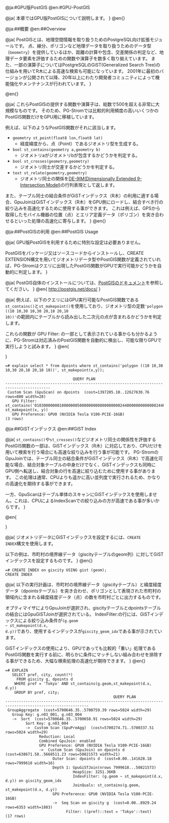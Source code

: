 @ja:#GPU版PostGIS
@en:#GPU-PostGIS

@ja{
本章ではGPU版PostGISについて説明します。
}
@en{}

@ja:##概要
@en:##Overview

@ja{
PostGISとは、地理空間情報を取り扱うためのPostgreSQL向け拡張モジュールです。
点、線分、ポリゴンなど地理データを取り扱うためのデータ型（<code>Geometry</code>）を提供しているほか、距離の計算や包含、交差関係の判定など、地理データ要素を評価するための関数や演算子を数多く取り揃えています。
また、一部の演算子についてはPostgreSQLのGiST(Generalized Search Tree)の仕組みを用いてR木による高速な検索も可能になっています。
2001年に最初のバージョンが公開されて以降、20年以上にわたり開発者コミュニティによって機能強化やメンテナンスが行われています。
}

@en{}

@ja{
これらPostGISの提供する関数や演算子は、総数で500を超える非常に大規模なものです。
そのため、PG-Stromでは比較的利用頻度の高いいくつかのPostGIS関数だけをGPU用に移植しています。

例えば、以下のようなPostGIS関数がそれに該当します。

- <code>geometry st_point(float8 lon,float8 lat)</code>
    - 経度緯度から、点（Point）であるジオメトリ型を生成する。
- <code>bool st_contains(geometry a,geometry b)</code>
    - ジオメトリaがジオメトリbが包含するかどうかを判定する。
- <code>bool st_crosses(geometry,geometry)</code>
    - ジオメトリ同士が交差するかどうかを判定する。
- <code>text st_relate(geometry,geometry)</code>
    - ジオメトリ同士の関係を[DE-9IM(Dimensionally Extended 9-Intersection Model)](https://en.wikipedia.org/wiki/DE-9IM)の行列表現として返します。

また、テーブル同士の結合条件がGiSTインデックス（R木）の利用に適する場合、GpuJoinはGiSTインデックス（R木）をGPU側にロードし、結合すべき行の絞り込みを高速化するために使用する事ができます。
これは例えば、GPSから取得したモバイル機器の位置（点）とエリア定義データ（ポリゴン）を突き合わせるといった処理の高速化に寄与します。
}
@en{}

@ja:##PostGISの利用
@en:##PostGIS Usage

@ja{
GPU版PostGISを利用するために特別な設定は必要ありません。

PostGISをパッケージ又はソースコードからインストールし、CREATE EXTENSION構文を用いてジオメトリデータ型やPostGIS関数が定義されていれば、PG-Stromはクエリに出現したPostGIS関数がGPUで実行可能かどうかを自動的に判定します。
}

@ja{
PostGIS自体のインストールについては、[PostGISのドキュメント](http://postgis.net/docs/postgis-ja.html)を参照してください。
}
@en{
http://postgis.net/docs/
}

@ja{
例えば、以下のクエリにはGPU実行可能なPostGIS関数である<code>st_contains()</code>と<code>st_makepoint()</code>を使用しており、ジオメトリ型の定数<code>'polygon ((10 10,30 10,30 20,10 20,10 10))'</code>の範囲内にテーブルから読み出した二次元の点が含まれるかどうかを判定します。

これらの関数が GPU Filter: の一部として表示されている事からも分かるように、PG-Stromは対応済みのPostGIS関数を自動的に検出し、可能な限りGPUで実行しようと試みます。
}
@en{

}

```
=# explain select * from dpoints where st_contains('polygon ((10 10,30 10,30 20,10 20,10 10))', st_makepoint(x,y));

                              QUERY PLAN
------------------------------------------------------------------------------------------
 Custom Scan (GpuScan) on dpoints  (cost=1397205.10..12627630.76 rows=800 width=28)
   GPU Filter: st_contains('01030000000100000005000000000000000000244000000000000024400000000000003E4000000000000024400000000000003E4000000000000034400000000000002440000000000000344000000000000024400000000000002440'::geometry, st_makepoint(x, y))
   GPU Preference: GPU0 (NVIDIA Tesla V100-PCIE-16GB)
(3 rows)
```

@ja:##GiSTインデックス
@en:##GiST Index

@ja{
<code>st_contains()</code>や<code>st_crosses()</code>などジオメトリ同士の関係性を評価するPostGIS関数の一部は、GiSTインデックス（R木）に対応しており、CPUだけを用いて検索を行う場合にも高速な絞り込みを行う事が可能です。
PG-StromのGpuJoinでは、テーブル同士の結合条件がGiSTインデックス（R木）で高速化可能な場合、結合対象テーブルの中身だけでなく、GiSTインデックスも同時にGPU側へ転送し、結合対象の行を高速に絞り込むために使用する事があります。
この処理は通常、CPUよりも遥かに高い並列度で実行されるため、かなりの高速化を期待する事ができます。

一方、GpuScanはテーブル単体のスキャンにGiSTインデックスを使用しません。これは、CPUによるIndexScanでの絞り込みの方が高速である事が多いからです。
}

@en{

}

@ja{
ジオメトリデータにGiSTインデックスを設定するには、<code>CREATE INDEX</code>構文を使用します。

以下の例は、市町村の境界線データ（giscityテーブルのgeom列）に対してGiSTインデックスを設定するものです。
}
@en{}

```
=# CREATE INDEX on giscity USING gist (geom);
CREATE INDEX
```

@ja{
以下の実行計画は、市町村の境界線データ（giscityテーブル）と緯度経度データ（dpointsテーブル）を突き合わせ、ポリゴンとして表現された市町村の領域内に含まれる緯度経度データ（点）の数を市町村ごとに出力するものです。

オプティマイザによりGpuJoinが選択され、giscityテーブルとdpointsテーブルの結合にはGpuGiSTJoinが選択されている。
IndexFilter:の行には、GiSTインデックスによる絞り込み条件が<code>(g.geom ~ st_makepoint(d.x, d.y))</code>であり、使用するインデックスが<code>giscity_geom_idx</code>である事が示されています。

GiSTインデックスの使用により、GPUであっても比較的「重い」処理であるPostGIS関数を実行する前に、明らかに条件にマッチしない組み合わせを排除する事ができるため、大幅な検索処理の高速化が期待できます。
}
@en{}

```
=# EXPLAIN
   SELECT pref, city, count(*)
     FROM giscity g, dpoints d
    WHERE pref = 'Tokyo' AND st_contains(g.geom,st_makepoint(d.x, d.y))
    GROUP BY pref, city;
                                                QUERY PLAN
-----------------------------------------------------------------------------------------------------------
 GroupAggregate  (cost=5700646.35..5700759.39 rows=5024 width=29)
   Group Key: g.n03_001, g.n03_004
   ->  Sort  (cost=5700646.35..5700658.91 rows=5024 width=29)
         Sort Key: g.n03_004
         ->  Custom Scan (GpuPreAgg)  (cost=5700274.71..5700337.51 rows=5024 width=29)
               Reduction: Local
               Combined GpuJoin: enabled
               GPU Preference: GPU0 (NVIDIA Tesla V100-PCIE-16GB)
               ->  Custom Scan (GpuJoin) on dpoints d  (cost=638671.58..5668511.23 rows=50821573 width=21)
                     Outer Scan: dpoints d  (cost=0.00..141628.18 rows=7999618 width=16)
                     Depth 1: GpuGiSTJoin(nrows 7999618...50821573)
                              HeapSize: 3251.36KB
                              IndexFilter: (g.geom ~ st_makepoint(d.x, d.y)) on giscity_geom_idx
                              JoinQuals: st_contains(g.geom, st_makepoint(d.x, d.y))
                     GPU Preference: GPU0 (NVIDIA Tesla V100-PCIE-16GB)
                     ->  Seq Scan on giscity g  (cost=0.00..8929.24 rows=6353 width=1883)
                           Filter: ((pref)::text = 'Tokyo'::text)
(17 rows)

```

